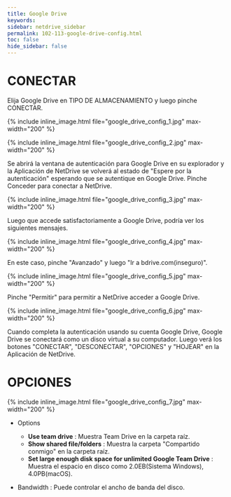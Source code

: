 ```yaml
---
title: Google Drive
keywords:
sidebar: netdrive_sidebar
permalink: 102-113-google-drive-config.html
toc: false
hide_sidebar: false
---
```


CONECTAR
==================
Elija Google Drive en TIPO DE ALMACENAMIENTO y luego pinche CONECTAR.

{% include inline_image.html file="google_drive_config_1.jpg" max-width="200" %}


{% include inline_image.html file="google_drive_config_2.jpg" max-width="200" %}


Se abrirá la ventana de autenticación para Google Drive en su explorador y la Aplicación de NetDrive se volverá al estado de "Espere por la autenticación" esperando que se autentique en Google Drive. Pinche Conceder para conectar a NetDrive.


{% include inline_image.html file="google_drive_config_3.jpg" max-width="200" %}

Luego que accede satisfactoriamente a Google Drive, podría ver los siguientes mensajes.


{% include inline_image.html file="google_drive_config_4.jpg" max-width="200" %}


En este caso, pinche "Avanzado" y luego "Ir a bdrive.com(inseguro)".  


{% include inline_image.html file="google_drive_config_5.jpg" max-width="200" %}


Pinche "Permitir" para permitir a NetDrive acceder a Google Drive.


{% include inline_image.html file="google_drive_config_6.jpg" max-width="200" %}


Cuando completa la autenticación usando su cuenta Google Drive, Google Drive se conectará como un disco virtual a su computador. Luego verá los botones "CONECTAR", "DESCONECTAR", "OPCIONES" y "HOJEAR" en la Aplicación de NetDrive.


OPCIONES
==================


{% include inline_image.html file="google_drive_config_7.jpg" max-width="200" %}


* Options
    * **Use team drive** : Muestra Team Drive en la carpeta raíz.
    * **Show shared file/folders** : Muestra la carpeta "Compartido conmigo" en la carpeta raíz.
    * **Set large enough disk space for unlimited Google Team Drive** : Muestra el espacio en disco como 2.0EB(Sistema Windows), 4.0PB(macOS).

* Bandwidth : Puede controlar el ancho de banda del disco.

